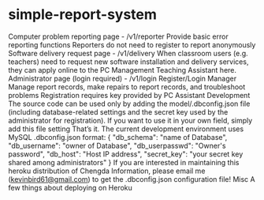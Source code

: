 # simple-report-system
Computer problem reporting page - /v1/reporter
Provide basic error reporting functions
Reporters do not need to register to report anonymously
Software delivery request page - /v1/delivery
When classroom users (e.g. teachers) need to request new software installation and delivery services, they can apply online to the PC Management Teaching Assistant here.
Administrator page (login required) - /v1/login
Register/Login Manager
Manage report records, make repairs to report records, and troubleshoot problems
Registration requires key provided by PC Assistant
Development
The source code can be used only by adding the model/.dbconfig.json file (including database-related settings and the secret key used by the administrator for registration). If you want to use it in your own field, simply add this file setting That’s it.
The current development environment uses MySQL
.dbconfig.json format:
{
    "db_schema": "name of Database",
    "db_username": "owner of Database",
    "db_userpasswd": "Owner's password",
    "db_host": "Host IP address",
    "secret_key": "your secret key shared among administrators"
}
If you are interested in maintaining this heroku distribution of Chengda Information, please email me (kevinbird61@gmail.com) to get the .dbconfig.json configuration file!
Misc
A few things about deploying on Heroku


